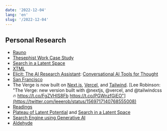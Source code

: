```yaml
---
date: '2022-12-04'
lang: 'en'
slug: '/2022-12-04'
---
```


## Personal Research

- [Rauno](./../.././docs/pages/Rauno.md)
- [Thesephist Work Case Study](./../.././docs/pages/Thesephist%20Work%20Case%20Study.md)
- [Search in a Latent Space](./../.././docs/pages/Search%20in%20a%20Latent%20Space.md)
- [XTML](./../.././docs/pages/XTML.md)
- [Elicit: The AI Research Assistant](https://elicit.org/): [Conversational AI Tools for Thought](./../.././docs/pages/Conversational%20AI%20Tools%20for%20Thought.md)
- [San Francisco](./../.././docs/pages/San%20Francisco.md)
- The Verge is now built on [Next.js](./../.././docs/pages/Next.js.md), [Vercel](./../.././docs/pages/Vercel.md), and [Tailwind](./../.././docs/pages/Tailwind.md). [Lee Robinson: "The Verge: new version built with @nextjs, @vercel, and @tailwindcss 🔥 https://t.co/FgZVHIS8Fb https://t.co/PGWnzfGiEO"](https://twitter.com/leeerob/status/1569717140768555008)
- [Readings](./../.././docs/pages/Readings.md)
- [Plateau of Latent Potential](./../.././docs/pages/Plateau%20of%20Latent%20Potential.md) and [Search in a Latent Space](./../.././docs/pages/Search%20in%20a%20Latent%20Space.md)
- [Search Engine using Generative AI](./../.././docs/pages/Search%20Engine%20using%20Generative%20AI.md)
- [Aldehyde](./../.././docs/pages/Aldehyde.md)

<head>
  <html lang="en-US"/>
</head>
